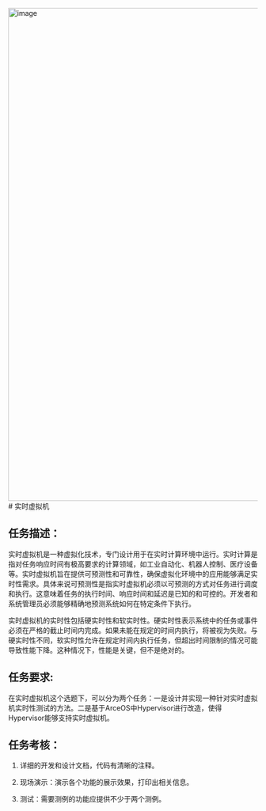 <img width="997" alt="image" src="https://github.com/arceos-hypervisor/2023-virtualization-campus/assets/39039541/af65c03b-3700-449e-9217-e94d4d2432e4"># 实时虚拟机

## 任务描述：

实时虚拟机是一种虚拟化技术，专门设计用于在实时计算环境中运行。实时计算是指对任务响应时间有极高要求的计算领域，如工业自动化、机器人控制、医疗设备等。实时虚拟机旨在提供可预测性和可靠性，确保虚拟化环境中的应用能够满足实时性需求。具体来说可预测性是指实时虚拟机必须以可预测的方式对任务进行调度和执行。这意味着任务的执行时间、响应时间和延迟是已知的和可控的。开发者和系统管理员必须能够精确地预测系统如何在特定条件下执行。

实时虚拟机的实时性包括硬实时性和软实时性。硬实时性表示系统中的任务或事件必须在严格的截止时间内完成。如果未能在规定的时间内执行，将被视为失败。与硬实时性不同，软实时性允许在规定时间内执行任务，但超出时间限制的情况可能导致性能下降。这种情况下，性能是关键，但不是绝对的。

## 任务要求:

在实时虚拟机这个选题下，可以分为两个任务：一是设计并实现一种针对实时虚拟机实时性测试的方法。二是基于ArceOS中Hypervisor进行改造，使得Hypervisor能够支持实时虚拟机。

## 任务考核：

1. 详细的开发和设计文档，代码有清晰的注释。

2. 现场演示：演示各个功能的展示效果，打印出相关信息。

3. 测试：需要测例的功能应提供不少于两个测例。
